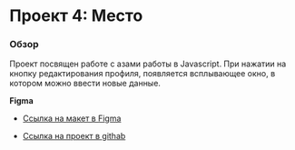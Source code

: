 # Проект 4: Место

### Обзор

Проект посвящен работе с азами работы в Javascript. При нажатии на кнопку редактирования профиля, появляется всплывающее окно, в котором можно ввести новые данные. 

**Figma**

* [Ссылка на макет в Figma](https://www.figma.com/file/2cn9N9jSkmxD84oJik7xL7/JavaScript.-Sprint-4?node-id=0%3A1)

* [Ссылка на проект в githab ](https://github.com/xavtgai/mesto)

